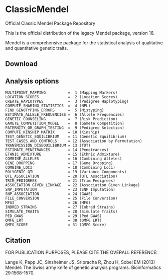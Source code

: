 # ClassicMendel

Official Classic Mendel Package Repository

This is the official distribution of the legacy Mendel package, version 16. 

Mendel is a comprehensive package for the statistical analysis of qualitative and quantitative genetic traits. 

## Download

 
## Analysis options 

```
MULTIPOINT_MAPPING          =  1 (Mapping Markers)
LOCATION_SCORES             =  2 (Location Scores)
CREATE_HAPLOTYPES           =  3 (Pedigree Haplotyping)
COMPUTE_SHARING_STATISTICS  =  4 (NPL)
FIND_GENOTYPING_ERRORS      =  5 (Mistyping)
ESTIMATE_ALLELE_FREQUENCIES =  6 (Allele Frequencies)
GENETIC_COUNSELING          =  7 (Risk Prediction)
GAMETE_COMPETITION_MODEL    =  8 (Gamete Competition)
PATERNITY_OR_GRAPH_TESTING  =  9 (Pedigree Selection)
COMPUTE_KINSHIP_MATRIX      = 10 (Kinship)
TEST_GENETIC_EQUILIBRIUM    = 11 (Genetic Equilibrium)
TEST_CASES_AND_CONTROLS     = 12 (Association by Permutation)
TRANSMISSION_DISEQUILIBRIUM = 13 (TDT)
ESTIMATE_PENETRANCES        = 14 (Penetrances)
ETHNIC_ADMIXTURE            = 15 (Ethnic Admixture)
COMBINE_ALLELES             = 16 (Combining Alleles)
GENE_DROPPING               = 17 (Gene Dropping)
COMBINE_LOCI                = 18 (Combining Loci)
POLYGENIC_QTL               = 19 (Variance Components)
QTL_ASSOCIATION             = 20 (QTL Association)
TRIM_PEDIGREES              = 21 (Trim Pedigrees)
ASSOCIATION_GIVEN_LINKAGE   = 22 (Association Given Linkage)
SNP_IMPUTATION              = 23 (SNP Imputation)
SNP_ASSOCIATION             = 24 (GWAS)
FILE_CONVERSION             = 25 (File Conversion)
MFGI                        = 26 (MFG)
INBRED_STRAINS              = 27 (Inbred Strains)
SIMULATE_TRAITS             = 28 (Simulate Traits)
PED_GWAS                    = 29 (Ped GWAS)
QMFG_LRT                    = 30 (QMFG LRT)
QMFG_SCORE                  = 31 (QMFG Score)
```

## Citation

 FOR PUBLICATION PURPOSES, PLEASE CITE THE OVERALL REFERENCE:
 
 Lange K, Papp JC, Sinsheimer JS, Sripracha R, Zhou H, Sobel EM (2013)
 Mendel: The Swiss army knife of genetic analysis programs.
 Bioinformatics 29:1568-1570.
